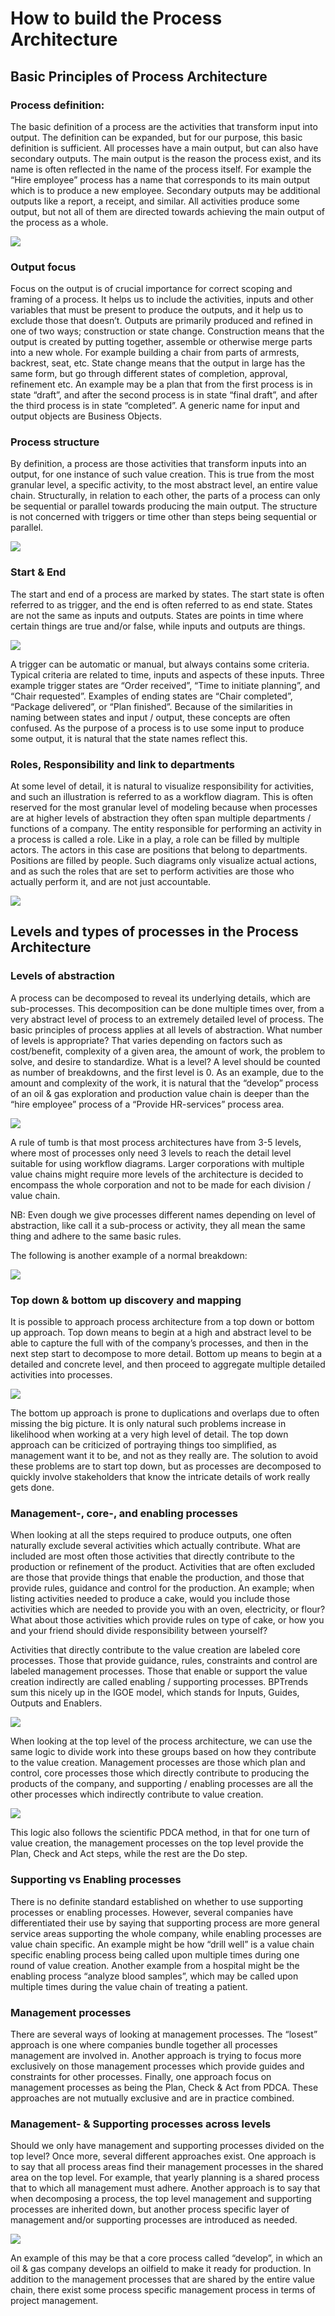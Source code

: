 # How to build the Process Architecture
## Basic Principles of Process Architecture
### Process definition:
The basic definition of a process are the activities that transform input into output. The definition can be expanded, but for our purpose, this basic definition is sufficient. All processes have a main output, but can also have secondary outputs. The main output is the reason the process exist, and its name is often reflected in the name of the process itself. For example the “Hire employee” process has a name that corresponds to its main output which is to produce a new employee.  Secondary outputs may be additional outputs like a report, a receipt, and similar. All activities produce some output, but not all of them are directed towards achieving the main output of the process as a whole.

![](images/Process_Def.png)

### Output focus
Focus on the output is of crucial importance for correct scoping and framing of a process. It helps us to include the activities, inputs and other variables that must be present to produce the outputs, and it help us to exclude those that doesn’t.
Outputs are primarily produced and refined in one of two ways; construction or state change. Construction means that the output is created by putting together, assemble or otherwise merge parts into a new whole. For example building a chair from parts of armrests, backrest, seat, etc. State change means that the output in large has the same form, but go through different states of completion, approval, refinement etc. An example may be a plan that from the first process is in state “draft”, and after the second process is in state “final draft”, and after the third process is in state “completed”. A generic name for input and output objects are Business Objects.

### Process structure
By definition, a process are those activities that transform inputs into an output, for one instance of such value creation. This is true from the most granular level, a specific activity, to the most abstract level, an entire value chain. Structurally, in relation to each other, the parts of a process can only be sequential or parallel towards producing the main output. The structure is not concerned with triggers or time other than steps being sequential or parallel.

![](images/Process_Structure.png)

### Start & End
The start and end of a process are marked by states. The start state is often referred to as trigger, and the end is often referred to as end state. States are not the same as inputs and outputs. States are points in time where certain things are true and/or false, while inputs and outputs are things.

![](images/Start_End.png)

A trigger can be automatic or manual, but always contains some criteria. Typical criteria are related to time, inputs and aspects of these inputs. Three example trigger states are “Order received”, “Time to initiate planning”, and “Chair requested”. Examples of ending states are “Chair completed”, “Package delivered”, or “Plan finished”. Because of the similarities in naming between states and input / output, these concepts are often confused. As the purpose of a process is to use some input to produce some output, it is natural that the state names reflect this.

### Roles, Responsibility and link to departments
At some level of detail, it is natural to visualize responsibility for activities, and such an illustration is referred to as a workflow diagram. This is often reserved for the most granular level of modeling because when processes are at  higher levels of abstraction they often span multiple departments / functions of a company. The entity responsible for performing an activity in a process is called a role. Like in a play, a role can be filled by multiple actors. The actors in this case are positions that belong to departments. Positions are filled by people. Such diagrams only visualize actual actions, and as such the roles that are set to perform activities are those who actually perform it, and are not just accountable.

![](images/Roles.png)

## Levels and types of processes in the Process Architecture
### Levels of abstraction
A process can be decomposed to reveal its underlying details, which are sub-processes. This decomposition can be done multiple times over, from a very abstract level of process to an extremely detailed level of process. The basic principles of process applies at all levels of abstraction.
What number of levels is appropriate? That varies depending on factors such as cost/benefit, complexity of a given area, the amount of work, the problem to solve, and desire to standardize. What is a level? A level should be counted as number of breakdowns, and the first level is 0. As an example, due to the amount and complexity of the work, it is natural that the “develop” process of an oil & gas exploration and production value chain is deeper than the “hire employee” process of a “Provide HR-services” process area.

![](images/Process_Levels.png)

A rule of tumb is that most process architectures have from 3-5 levels, where most of processes only need 3 levels to reach the detail level suitable for using workflow diagrams. Larger corporations with multiple value chains might require more levels of the architecture is decided to encompass the whole corporation and not to be made for each division / value chain.

NB: Even dough we give processes different names depending on level of abstraction, like call it a sub-process or activity, they all mean the same thing and adhere to the same basic rules.

The following is another example of a normal breakdown:

![](images/Process_Levels_2.png)

### Top down & bottom up discovery and mapping
It is possible to approach process architecture from a top down or bottom up approach. Top down means to begin at a high and abstract level to be able to capture the full with of the company’s processes, and then in the next step start to decompose to more detail. Bottom up means to begin at a detailed and concrete level, and then proceed to aggregate multiple detailed activities into processes.

![](images/Top_Down.png)

The bottom up approach is prone to duplications and overlaps due to often missing the big picture. It is only natural such problems increase in likelihood when working at a very high level of detail. The top down approach can be criticized of portraying things too simplified, as management want it to be, and not as they really are. The solution to avoid these problems are to start top down, but as processes are decomposed to quickly involve stakeholders that know the intricate details of work really gets done.

### Management-, core-, and enabling processes
When looking at all the steps required to produce outputs, one often naturally exclude several activities which actually contribute. What are included are most often those activities that directly contribute to the production or refinement of the product. Activities that are often excluded are those that provide things that enable the production, and those that provide rules, guidance and control for the production. An example; when listing activities needed to produce a cake, would you include those activities which are needed to provide you with an oven, electricity, or flour? What about those activities which provide rules on type of cake, or how you and your friend should divide responsibility between yourself?

Activities that directly contribute to the value creation are labeled core processes. Those that provide guidance, rules, constraints and control are labeled management processes. Those that enable or support the value creation indirectly are called enabling / supporting processes. BPTrends sum this nicely up in the IGOE model, which stands for Inputs, Guides, Outputs and Enablers.

![](images/IGOE.png)

When looking at the top level of the process architecture, we can use the same logic to divide work into these groups based on how they contribute to the value creation. Management processes are those which plan and control, core processes those which directly contribute to producing the products of the company, and supporting / enabling processes are all the other processes which indirectly contribute to value creation.

![](images/PDCA_1.png)

This logic also follows the scientific PDCA method, in that for one turn of value creation, the management processes on the top level provide the Plan, Check and Act steps, while the rest are the Do step.

### Supporting vs Enabling processes
There is no definite standard established on whether to use supporting processes or enabling processes. However, several companies have differentiated their use by saying that supporting process are more general service areas supporting the whole company, while enabling processes are value chain specific. An example might be how “drill well” is a value chain specific enabling process being called upon multiple times during one round of value creation. Another example from a hospital might be the enabling process “analyze blood samples”, which may be called upon multiple times during the value chain of treating a patient.

### Management processes
There are several ways of looking at management processes. The “losest” approach is one where companies bundle together all processes management are involved in. Another approach is trying to focus more exclusively on those management processes which provide guides and constraints for other processes. Finally, one approach focus on management processes as being the Plan, Check & Act from PDCA. These approaches are not mutually exclusive and are in practice combined.

### Management- & Supporting processes across levels
Should we only have management and supporting processes divided on the top level? Once more, several different approaches exist. One approach is to say that all process areas find their management processes in the shared area on the top level. For example, that yearly planning is a shared process that to which all management must adhere. Another approach is to say that when decomposing a process, the top level management and supporting processes are inherited down, but another process specific layer of management and/or supporting processes are introduced as needed.

![](images/PDCA_2.png)

An example of this may be that a core process called “develop”, in which an oil & gas company develops an oilfield to make it ready for production. In addition to the management processes that are shared by the entire value chain, there exist some process specific management process in terms of project management.
